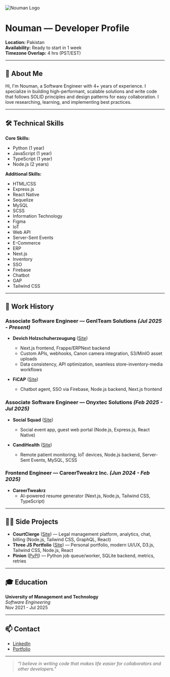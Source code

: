 ![Nouman Logo](https://noumanejaz.site/logo.png)

# Nouman — Developer Profile

**Location:** Pakistan  
**Availability:** Ready to start in 1 week  
**Timezone Overlap:** 4 hrs (PST/EST)

---

## 👋 About Me

Hi, I'm Nouman, a Software Engineer with 4+ years of experience. I specialize in building high-performant, scalable solutions and write code that follows SOLID principles and design patterns for easy collaboration. I love researching, learning, and implementing best practices.

---

## 🛠️ Technical Skills

**Core Skills:**

- Python (1 year)
- JavaScript (1 year)
- TypeScript (1 year)
- Node.js (2 years)

**Additional Skills:**

- HTML/CSS
- Express.js
- React Native
- Sequelize
- MySQL
- SCSS
- Information Technology
- Figma
- IoT
- Web API
- Server-Sent Events
- E-Commerce
- ERP
- Next.js
- Inventory
- SSO
- Firebase
- Chatbot
- GAP
- Tailwind CSS

---

## 💼 Work History

### Associate Software Engineer — GenITeam Solutions _(Jul 2025 - Present)_

- **Devich Holzschuherzeugung** ([Site](https://srv855830.hstgr.cloud/de))

  - Next.js frontend, Frappe/ERPNext backend
  - Custom APIs, webhooks, Canon camera integration, S3/MinIO asset uploads
  - Data consistency, API optimization, seamless store-inventory-media workflows

- **FiCAP** ([Site](https://nina.repscam.com/))
  - Chatbot agent, SSO via Firebase, Node.js backend, Next.js frontend

### Associate Software Engineer — Onyxtec Solutions _(Feb 2025 - Jul 2025)_

- **Social Squad** ([Site](https://socialsquad.app/))

  - Social event app, guest web portal (Node.js, Express.js, React Native)

- **CandiHealth** ([Site](https://www.candihealth.com/))
  - Remote patient monitoring, IoT devices, Node.js backend, Server-Sent Events, MySQL, SCSS

### Frontend Engineer — CareerTweakrz Inc. _(Jun 2024 - Feb 2025)_

- **CareerTweakrz**
  - AI-powered resume generator (Next.js, Node.js, Tailwind CSS, TypeScript)

---

## 🧑‍💻 Side Projects

- **CourtCierge** ([Site](https://courtcierge.online)) — Legal management platform, analytics, chat, billing (Node.js, Tailwind CSS, GraphQL, React)
- **Three JS Portfolio** ([Site](https://noumanejaz.site)) — Personal portfolio, modern UI/UX, D3.js, Tailwind CSS, Node.js, React
- **Pinion** ([PyPI](https://pypi.org/project/pinion-queue/)) — Python job queue/worker, SQLite backend, metrics, retries

---

## 🎓 Education

**University of Management and Technology**  
_Software Engineering_  
Nov 2021 - Jul 2025

---

## 📫 Contact

- [LinkedIn](https://www.linkedin.com/in/noumanejaz)
- [Portfolio](https://noumanejaz.site)

---

> _"I believe in writing code that makes life easier for collaborators and other developers."_
